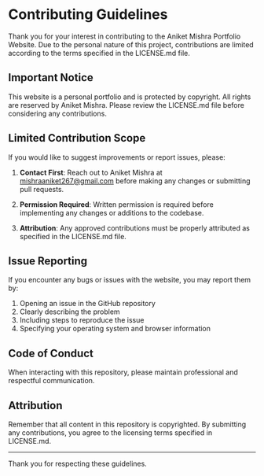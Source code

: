 # Contributing Guidelines

Thank you for your interest in contributing to the Aniket Mishra Portfolio Website. Due to the personal nature of this project, contributions are limited according to the terms specified in the LICENSE.md file.

## Important Notice

This website is a personal portfolio and is protected by copyright. All rights are reserved by Aniket Mishra. Please review the LICENSE.md file before considering any contributions.

## Limited Contribution Scope

If you would like to suggest improvements or report issues, please:

1. **Contact First**: Reach out to Aniket Mishra at mishraaniket267@gmail.com before making any changes or submitting pull requests.

2. **Permission Required**: Written permission is required before implementing any changes or additions to the codebase.

3. **Attribution**: Any approved contributions must be properly attributed as specified in the LICENSE.md file.

## Issue Reporting

If you encounter any bugs or issues with the website, you may report them by:

1. Opening an issue in the GitHub repository
2. Clearly describing the problem
3. Including steps to reproduce the issue
4. Specifying your operating system and browser information

## Code of Conduct

When interacting with this repository, please maintain professional and respectful communication.

## Attribution

Remember that all content in this repository is copyrighted. By submitting any contributions, you agree to the licensing terms specified in LICENSE.md.

---

Thank you for respecting these guidelines. 